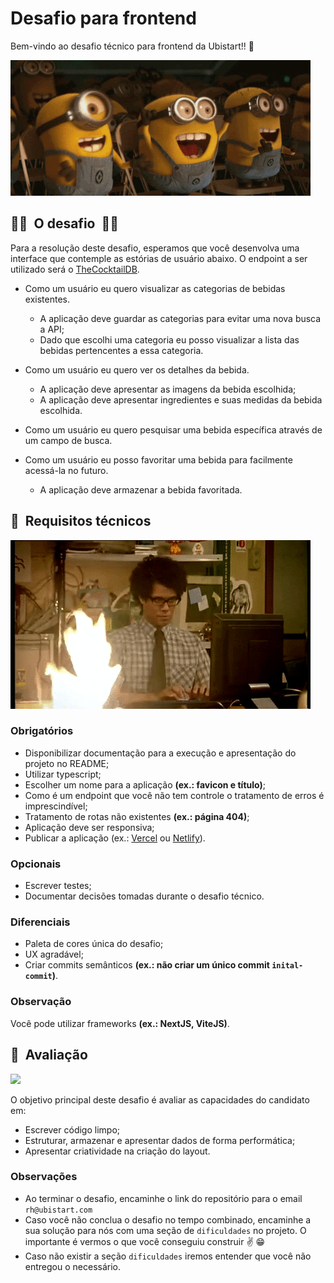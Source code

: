 # Desafio para frontend

Bem-vindo ao desafio técnico para frontend da Ubistart!! :raised_hands:

![](./docs/celebration.gif)

## :man_technologist: &nbsp;O desafio&nbsp; :woman_technologist:

Para a resolução deste desafio, esperamos que você desenvolva uma interface que contemple as estórias de usuário abaixo. O endpoint a ser utilizado será o [TheCocktailDB](https://www.thecocktaildb.com/api.php).

- Como um usuário eu quero visualizar as categorias de bebidas existentes.

  - A aplicação deve guardar as categorias para evitar uma nova busca a API;
  - Dado que escolhi uma categoria eu posso visualizar a lista das bebidas pertencentes a essa categoria.

- Como um usuário eu quero ver os detalhes da bebida.

  - A aplicação deve apresentar as imagens da bebida escolhida;
  - A aplicação deve apresentar ingredientes e suas medidas da bebida escolhida.

- Como um usuário eu quero pesquisar uma bebida específica através de um campo de busca.

- Como um usuário eu posso favoritar uma bebida para facilmente acessá-la no futuro.

  - A aplicação deve armazenar a bebida favoritada.

## :wrench: &nbsp;Requisitos técnicos

![](./docs/requisitos.gif)

### Obrigatórios

- Disponibilizar documentação para a execução e apresentação do projeto no README;
- Utilizar typescript;
- Escolher um nome para a aplicação **(ex.: favicon e título)**;
- Como é um endpoint que você não tem controle o tratamento de erros é imprescindível;
- Tratamento de rotas não existentes **(ex.: página 404)**;
- Aplicação deve ser responsiva;
- Publicar a aplicação (ex.: [Vercel](https://vercel.com/) ou [Netlify](https://www.netlify.com/)).

### Opcionais

- Escrever testes;
- Documentar decisões tomadas durante o desafio técnico.

### Diferenciais

- Paleta de cores única do desafio;
- UX agradável;
- Criar commits semânticos **(ex.: não criar um único commit `inital-commit`)**.

### Observação

Você pode utilizar frameworks **(ex.: NextJS, ViteJS)**.

## :eyes: &nbsp;Avaliação

![](./docs/avaliacao.gif)

O objetivo principal deste desafio é avaliar as capacidades do candidato em:

- Escrever código limpo;
- Estruturar, armazenar e apresentar dados de forma performática;
- Apresentar criatividade na criação do layout.

### Observações

- Ao terminar o desafio, encaminhe o link do repositório para o email `rh@ubistart.com`
- Caso você não conclua o desafio no tempo combinado, encaminhe a sua solução para nós com uma seção de `dificuldades` no projeto. O importante é vermos o que você conseguiu construir :v: :grin:
- Caso não existir a seção `dificuldades` iremos entender que você não entregou o necessário.
